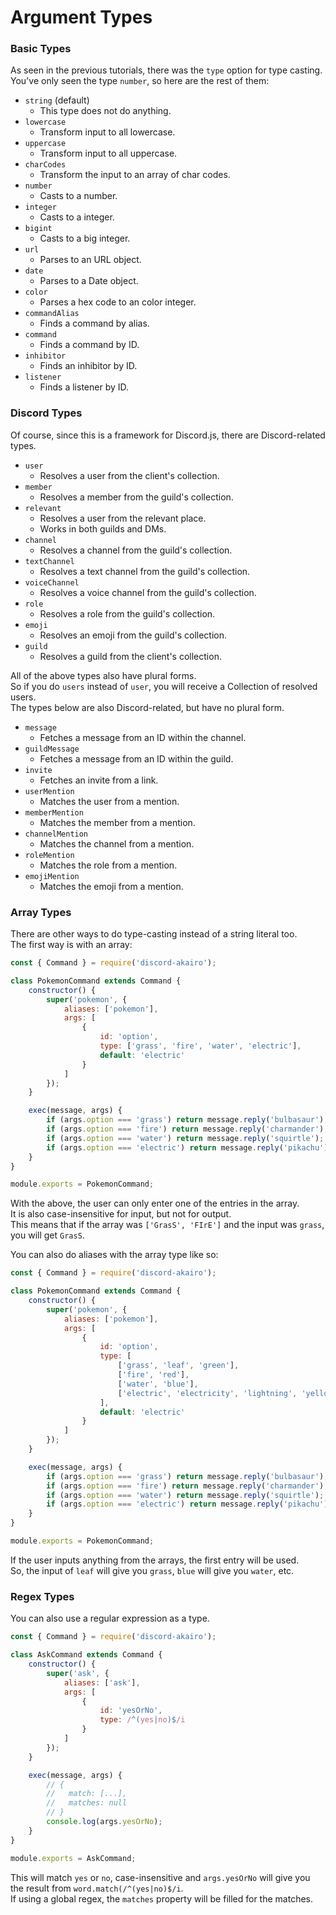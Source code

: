 # Argument Types

### Basic Types

As seen in the previous tutorials, there was the `type` option for type casting.  
You've only seen the type `number`, so here are the rest of them:  

- `string` (default)
    - This type does not do anything.
- `lowercase`
    - Transform input to all lowercase.
- `uppercase`
    - Transform input to all uppercase.
- `charCodes`
    - Transform the input to an array of char codes.
- `number`
    - Casts to a number.
- `integer`
    - Casts to a integer.
- `bigint`
    - Casts to a big integer.
- `url`
    - Parses to an URL object.
- `date`
    - Parses to a Date object.
- `color`
    - Parses a hex code to an color integer.
- `commandAlias`
    - Finds a command by alias.
- `command`
    - Finds a command by ID.
- `inhibitor`
    - Finds an inhibitor by ID.
- `listener`
    - Finds a listener by ID.

### Discord Types

Of course, since this is a framework for Discord.js, there are Discord-related types.  

- `user`
    - Resolves a user from the client's collection.
- `member`
    - Resolves a member from the guild's collection.
- `relevant`
    - Resolves a user from the relevant place.
    - Works in both guilds and DMs.
- `channel`
    - Resolves a channel from the guild's collection.
- `textChannel`
    - Resolves a text channel from the guild's collection.
- `voiceChannel`
    - Resolves a voice channel from the guild's collection.
- `role`
    - Resolves a role from the guild's collection.
- `emoji`
    - Resolves an emoji from the guild's collection.
- `guild`
    - Resolves a guild from the client's collection.

All of the above types also have plural forms.  
So if you do `users` instead of `user`, you will receive a Collection of resolved users.  
The types below are also Discord-related, but have no plural form.  

- `message`
    - Fetches a message from an ID within the channel.
- `guildMessage`
    - Fetches a message from an ID within the guild.
- `invite`
    - Fetches an invite from a link.
- `userMention`
    - Matches the user from a mention.
- `memberMention`
    - Matches the member from a mention.
- `channelMention`
    - Matches the channel from a mention.
- `roleMention`
    - Matches the role from a mention.
- `emojiMention`
    - Matches the emoji from a mention.

### Array Types

There are other ways to do type-casting instead of a string literal too.  
The first way is with an array:  

```js
const { Command } = require('discord-akairo');

class PokemonCommand extends Command {
    constructor() {
        super('pokemon', {
            aliases: ['pokemon'],
            args: [
                {
                    id: 'option',
                    type: ['grass', 'fire', 'water', 'electric'],
                    default: 'electric'
                }
            ]
        });
    }

    exec(message, args) {
        if (args.option === 'grass') return message.reply('bulbasaur');
        if (args.option === 'fire') return message.reply('charmander');
        if (args.option === 'water') return message.reply('squirtle');
        if (args.option === 'electric') return message.reply('pikachu');
    }
}

module.exports = PokemonCommand;
```

With the above, the user can only enter one of the entries in the array.  
It is also case-insensitive for input, but not for output.  
This means that if the array was `['GrasS', 'FIrE']` and the input was `grass`, you will get `GrasS`.  

You can also do aliases with the array type like so:  

```js
const { Command } = require('discord-akairo');

class PokemonCommand extends Command {
    constructor() {
        super('pokemon', {
            aliases: ['pokemon'],
            args: [
                {
                    id: 'option',
                    type: [
                        ['grass', 'leaf', 'green'],
                        ['fire', 'red'],
                        ['water', 'blue'],
                        ['electric', 'electricity', 'lightning', 'yellow']
                    ],
                    default: 'electric'
                }
            ]
        });
    }

    exec(message, args) {
        if (args.option === 'grass') return message.reply('bulbasaur');
        if (args.option === 'fire') return message.reply('charmander');
        if (args.option === 'water') return message.reply('squirtle');
        if (args.option === 'electric') return message.reply('pikachu');
    }
}

module.exports = PokemonCommand;
```

If the user inputs anything from the arrays, the first entry will be used.  
So, the input of `leaf` will give you `grass`, `blue` will give you `water`, etc.  

### Regex Types

You can also use a regular expression as a type.  

```js
const { Command } = require('discord-akairo');

class AskCommand extends Command {
    constructor() {
        super('ask', {
            aliases: ['ask'],
            args: [
                {
                    id: 'yesOrNo',
                    type: /^(yes|no)$/i
                }
            ]
        });
    }

    exec(message, args) {
        // {
        //   match: [...],
        //   matches: null
        // }
        console.log(args.yesOrNo);
    }
}

module.exports = AskCommand;
```

This will match `yes` or `no`, case-insensitive and `args.yesOrNo` will give you the result from `word.match(/^(yes|no)$/i`.  
If using a global regex, the `matches` property will be filled for the matches.   
